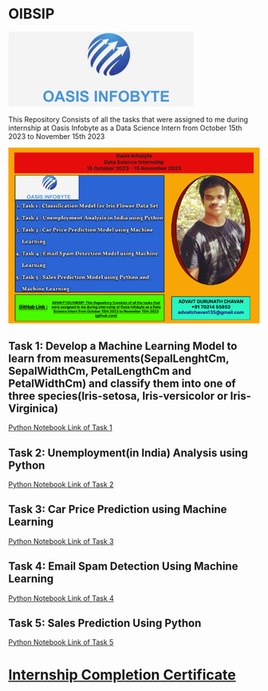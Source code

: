 # OIBSIP
<img src="https://github.com/ADVAIT135/OIBSIP/blob/95b9f411016564f65087053fafaf9bdc7d6972fa/Oasis%20Infobyte.PNG" height="150 px"></img>
<p>This Repository Consists of all the tasks that were assigned to me during internship at Oasis Infobyte as a Data Science Intern from October 15th 2023 to November 15th 2023</p>

<img src="https://github.com/ADVAIT135/OIBSIP/blob/048d5bca4b57b8f8f5aa220d22b59199e3276c77/Oasis%20Home%20Banner.png"></img>

## Task 1: Develop a Machine Learning Model to learn from measurements(SepalLenghtCm, SepalWidthCm, PetalLengthCm and PetalWidthCm) and classify them into one of three species(Iris-setosa, Iris-versicolor or Iris-Virginica)

[Python Notebook Link of Task 1](https://github.com/ADVAIT135/OIBSIP/blob/main/Task%201%3A%20Iris%20Dataset%20Classification/Oasis%20Infobyte%20Data%20Science%20Internship%20Task%201%20-%20Iris%20Flower%20Classification.ipynb)


## Task 2: Unemployment(in India) Analysis using Python

[Python Notebook Link of Task 2](https://nbviewer.org/github/ADVAIT135/OIBSIP/blob/814ef696632a88dba31489dd41fddc627d1a09b6/Task%202%3A%20Unemployment%28in%20India%29%20%20Analysis%20using%20Python/Oasis%20Infobyte%20Data%20Science%20Internship%20Project%20Task%20-%20%202.ipynb)


## Task 3: Car Price Prediction using Machine Learning

[Python Notebook Link of Task 3](https://nbviewer.org/github/ADVAIT135/OIBSIP/blob/c56cab66bd289ba31c05cee81632308b0ff36177/Task%203%3A%20Car%20Price%20Prediction%20using%20Machine%20Learning/Oasis%20Infobyte%20Data%20Science%20Internship%20Project%20Task%20-%203.ipynb)


## Task 4: Email Spam Detection Using Machine Learning
[Python Notebook Link of Task 4](https://nbviewer.org/github/ADVAIT135/OIBSIP/blob/main/Task%204%20%3A%20Email%20Spam%20Detection%20Model%20using%20Machine%20Learning/Oasis%20Infobyte%20Data%20Science%20Intern%20Task%20-%204%20Email%20Spam%20Detection%20using%20Machine%20Learning.ipynb)


## Task 5: Sales Prediction Using Python
[Python Notebook Link of Task 5](https://nbviewer.org/github/ADVAIT135/OIBSIP/blob/541130007f2e75ee887eebb5d8a03e0d44c060f6/Task%205%3A%20Sales%20Prediction%20using%20Python/Oasis%20Infobyte%20Data%20Science%20Intern%20Task%205%20-%20Sales%20Prediction%20using%20Python.ipynb)


# [Internship Completion Certificate](https://github.com/ADVAIT135/OIBSIP/blob/62d4502b76f571c75ff4db91ff1cf6bc2b02f4dd/OIBSIP%20Data%20Science%20Internship%20Completion%20Certificate%20-%20ADVAIT%20GURUNATH%20CHAVAN%20.pdf)
